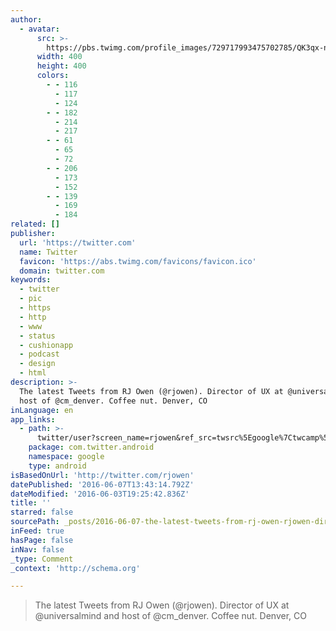 ```yaml
---
author:
  - avatar:
      src: >-
        https://pbs.twimg.com/profile_images/729717993475702785/QK3qx-nx_400x400.jpg
      width: 400
      height: 400
      colors:
        - - 116
          - 117
          - 124
        - - 182
          - 214
          - 217
        - - 61
          - 65
          - 72
        - - 206
          - 173
          - 152
        - - 139
          - 169
          - 184
related: []
publisher:
  url: 'https://twitter.com'
  name: Twitter
  favicon: 'https://abs.twimg.com/favicons/favicon.ico'
  domain: twitter.com
keywords:
  - twitter
  - pic
  - https
  - http
  - www
  - status
  - cushionapp
  - podcast
  - design
  - html
description: >-
  The latest Tweets from RJ Owen (@rjowen). Director of UX at @universalmind and
  host of @cm_denver. Coffee nut. Denver, CO
inLanguage: en
app_links:
  - path: >-
      twitter/user?screen_name=rjowen&ref_src=twsrc%5Egoogle%7Ctwcamp%5Eandroidseo%7Ctwgr%5Eprofile
    package: com.twitter.android
    namespace: google
    type: android
isBasedOnUrl: 'http://twitter.com/rjowen'
datePublished: '2016-06-07T13:43:14.792Z'
dateModified: '2016-06-03T19:25:42.836Z'
title: ''
starred: false
sourcePath: _posts/2016-06-07-the-latest-tweets-from-rj-owen-rjowen-director-of-ux-at.md
inFeed: true
hasPage: false
inNav: false
_type: Comment
_context: 'http://schema.org'

---
```

> The latest Tweets from RJ Owen (@rjowen). Director of UX at @universalmind and host of @cm\_denver. Coffee nut. Denver, CO